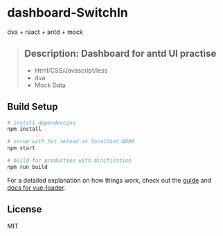 # dashboard-SwitchIn
dva + react + antd + mock

> ## Description: Dashboard for antd UI practise
> * Html/CSS/Javascript/less
> * dva
> * Mock Data

## Build Setup

``` bash
# install dependencies
npm install

# serve with hot reload at localhost:8000
npm start

# build for production with minification
npm run build

```

For a detailed explanation on how things work, check out the [guide](http://vuejs-templates.github.io/webpack/) and [docs for vue-loader](http://vuejs.github.io/vue-loader).

## License
MIT
